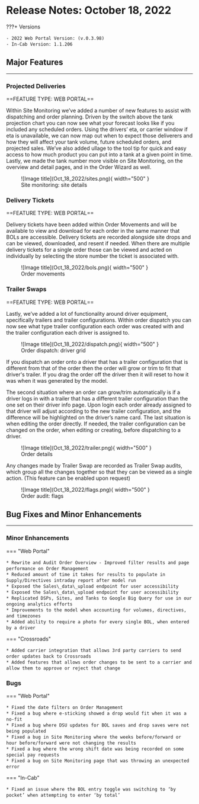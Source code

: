 # Release Notes: October 18, 2022

???+ Versions

    - 2022 Web Portal Version: (v.0.3.98)
    - In-Cab Version: 1.1.206

## Major Features

---

### Projected Deliveries

==FEATURE TYPE: WEB PORTAL==

Within Site Monitoring we’ve added a number of new features to assist with dispatching and
order planning. Driven by the switch above the tank projection chart you can now see what
your forecast looks like if you included any scheduled orders. Using the drivers’ eta, or carrier
window if eta is unavailable, we can now map out when to expect those deliverers and how
they will affect your tank volume, future scheduled orders, and projected sales. We’ve also
added ullage to the tool tip for quick and easy access to how much product you can put into
a tank at a given point in time. Lastly, we made the tank number more visible on Site
Monitoring, on the overview and detail pages, and in the Order Wizard as well.

<figure markdown>
  ![Image title](Oct_18_2022/sites.png){ width="500" }
  <figcaption>Site monitoring: site details</figcaption>

</figure>

### Delivery Tickets

==FEATURE TYPE: WEB PORTAL==

Delivery tickets have been added within Order Movements and will be available to view and
download for each order in the same manner that BOLs are accessible. Delivery tickets are
recorded alongside site drops and can be viewed, downloaded, and resent if needed. When
there are multiple delivery tickets for a single order those can be viewed and acted on
individually by selecting the store number the ticket is associated with.

<figure markdown>
  ![Image title](Oct_18_2022/bols.png){ width="500" }
  <figcaption>Order movements</figcaption>

</figure>

### Trailer Swaps

==FEATURE TYPE: WEB PORTAL==

Lastly, we’ve added a lot of functionality around driver equipment, specifically trailers and
trailer configurations. Within order dispatch you can now see what type trailer configuration
each order was created with and the trailer configuration each driver is assigned to.

<figure markdown>
  ![Image title](Oct_18_2022/dispatch.png){ width="500" }
  <figcaption>Order dispatch: driver grid</figcaption>

</figure>

If you dispatch an order onto a driver that has a trailer configuration that is different from that
of the order then the order will grow or trim to fit that driver's trailer. If you drag the order off
the driver then it will reset to how it was when it was generated by the model.

The second situation where an order can grow/trim automatically is if a driver logs in with a
trailer that has a different trailer configuration than the one set on their driver info page. Upon
login each order already assigned to that driver will adjust according to the new trailer
configuration, and the difference will be highlighted on the driver’s name card. The last situation
is when editing the order directly. If needed, the trailer configuration can be changed on the
order, when editing or creating, before dispatching to a driver.

<figure markdown>
  ![Image title](Oct_18_2022/trailer.png){ width="500" }
  <figcaption>Order details</figcaption>

</figure>

Any changes made by Trailer Swap are recorded as Trailer Swap audits, which group all the
changes together so that they can be viewed as a single action. (This feature can be enabled
upon request)

<figure markdown>
  ![Image title](Oct_18_2022/flags.png){ width="500" }
  <figcaption>Order audit: flags</figcaption>

</figure>

## Bug Fixes and Minor Enhancements

---

### Minor Enhancements

=== "Web Portal"

    * Rewrite and Audit Order Overview - Improved filter results and page performance on Order Management
    * Reduced amount of time it takes for results to populate in Supply/Directives intraday report after model run
    * Exposed the Sales\_data\_upload endpoint for user accessibility
    * Exposed the Sales\_data\_upload endpoint for user accessibility
    * Replicated DSPs, Sites, and Tanks to Google Big Query for use in our ongoing analytics efforts
    * Improvements to the model when accounting for volumes, directives, and timezones
    * Added ability to require a photo for every single BOL, when entered by a driver

=== "Crossroads"

    * Added carrier integration that allows 3rd party carriers to send order updates back to Crossroads
    * Added features that allows order changes to be sent to a carrier and allow them to approve or reject that change

### Bugs

=== "Web Portal"

    * Fixed the date filters on Order Management
    * Fixed a bug where e-sticking showed a drop would fit when it was a no-fit
    * Fixed a bug where DSU updates for BOL saves and drop saves were not being populated
    * Fixed a bug in Site Monitoring where the weeks before/forward or hour before/forward were not changing the results
    * Fixed a bug where the wrong shift date was being recorded on some special pay requests
    * Fixed a bug on Site Monitoring page that was throwing an unexpected error

=== "In-Cab"

    * Fixed an issue where the BOL entry toggle was switching to ‘by pocket’ when attempting to enter ‘by total’
